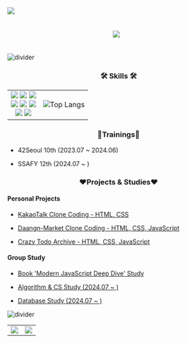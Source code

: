 <div class="header" align="ceter">
    <img src="https://capsule-render.vercel.app/api?type=venom&height=150&color=gradient&text=Hi,%20I'm%20minjee&desc=who%20wants%20to%20blend%20into%20the%20world%20in%20various%20forms&fontAlignY=40&descAlignY=75&reversal=false" />
</div>
<br>
<div align="center" style="margin: 20px 0px 5px">
  <a style="margin-right: 10px" href="https://hits.seeyoufarm.com"><img src="https://hits.seeyoufarm.com/api/count/incr/badge.svg?url=https%3A%2F%2Fgithub.com%2Fminjeeki&count_bg=%23CCE3FF&title_bg=%236B99FF&icon=&icon_color=%23DFDFDF&title=hits&edge_flat=false"/></a>
</div>
<br>
<!-- 
about me - 이름, 되고 싶은 모습, 최근 하고 있는 일들
<ul class="current_summary" style="padding: 10px 10%">
    <li>🌱 '함께 오래 일할 수 있는 개발자'가 되기 위해 노력하고 있습니다.</li>
    <li>😄 사람들의 일상의 즐거움과 편리함을 더해줄 수 있는 서비스를 개발하고 싶습니다. </li>
    <li>👯 '꾸준함'과 '기록'을 중요 가치로 생각하고, 이를 갖추기 위해 힘쓰고 있습니다. </li>
</ul>
-->

![divider](https://capsule-render.vercel.app/api?type=rect&height=1&color=gradient)

<!-- more about me - skills, qualification, trainings, projects & studies, contact -->

<div class="body" align="left">

<h3 align="center">🛠 Skills 🛠</h3>
 <table>
   <tr>
    <td align="center">
        <div class="markup_style_sheet">
          <img src="https://img.shields.io/badge/markdown-000000?style=for-the-badge&logo=markdown&logoColor=white"/>
          <img src="https://img.shields.io/badge/html5-E34F26?style=for-the-badge&logo=html5&logoColor=white"/> 
          <img src="https://img.shields.io/badge/css-1572B6?style=for-the-badge&logo=css3&logoColor=white"/>
        </div>
        <div class="programming_language">
          <img src="https://img.shields.io/badge/javascript-F7DF1E?style=for-the-badge&logo=javascript&logoColor=white"/>
          <img src="https://img.shields.io/badge/python-3776AB?style=for-the-badge&logo=python&logoColor=white"/>
          <img src="https://img.shields.io/badge/c-1572B6?style=for-the-badge&logo=c&logoColor=white"/>
        </div>
        <div class="library_framework">
          <img src="https://img.shields.io/badge/node.js-6DA55F?style=for-the-badge&logo=node.js&logoColor=white" />
          <img src="https://img.shields.io/badge/react-%2320232a.svg?style=for-the-badge&logo=react&logoColor=%2361DAFB" />
        </div>
    </td>
    <td>
     <img src="https://github-readme-stats.vercel.app/api/top-langs/?username=minjeeki&layout=compact&theme=tokyonight" alt="Top Langs"/>
    </td>
   </tr>
 </table>

<!-- 
<h3 align="center">Qualifications</h3>

* SQLD

-->

<h3 align="center">🌱Trainings🌱</h3>

* 42Seoul 10th (2023.07 ~ 2024.06)

* SSAFY 12th (2024.07 ~ )

<h3 align="center">❤️Projects & Studies❤️</h3>

<h4>Personal Projects</h4>

* [KakaoTalk Clone Coding - HTML, CSS](https://nninzy.github.io/KakaoTalk-clone/)

* [Daangn-Market Clone Coding - HTML, CSS, JavaScript](https://nninzy.github.io/daangn-clone/)

* [Crazy Todo Archive - HTML, CSS, JavaScript](https://nninzy.github.io/crazy_archive/)

<h4>Group Study</h4>

* [Book 'Modern JavaScript Deep Dive' Study](https://github.com/nninzy/deepRun)

<!-- * [Computer Science Study (2023.08 ~ 2024.02)](https://min-z.notion.site/CS-2023-08-2024-02-292051f0b34c41bb9d0f8080ae99cab8?pvs=4) -->

* [Algorithm & CS Study (2024.07 ~ )](https://github.com/red-sprout/SSAFY_12th_study)

* [Database Study (2024.07 ~ )](https://github.com/MarkSon-42/TeamStudy-Database)

![divider](https://capsule-render.vercel.app/api?type=rect&height=1&color=gradient)

</div>

<!-- about my github - 어떻게 활용하고 있는지에 대한 설명 & github stat과 백준 stat -->
 <table>
   <tr>
    <td>
        <img src="https://github-readme-stats.vercel.app/api?username=minjeeki&show_icons=true&theme=radical" />
    </td>
    <td>
        <img src="http://mazassumnida.wtf/api/v2/generate_badge?boj=minjeeki" />
    </td>
   </tr>
 </table>


<!-- pin list - git commit 시간대 & recently activity -->
